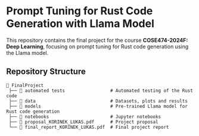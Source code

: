 
# Prompt Tuning for Rust Code Generation with Llama Model

This repository contains the final project for the course **COSE474-2024F: Deep Learning**, focusing on prompt tuning for Rust code generation using the Llama model.

## Repository Structure

```
📂 FinalProject  
 ├── 📁 automated tests                 # Automated testing of the Rust code
 ├── 📁 data                            # Datasets, plots and results  
 ├── 📁 models                          # Pre-trained Llama model for Rust code generation
 ├── 📁 notebooks                       # Jupyter notebooks 
 ├── 📄 proposal_KORINEK_LUKAS.pdf      # Project proposal
 └── 📄 final_report_KORINEK_LUKAS.pdf  # Final project report  
```

